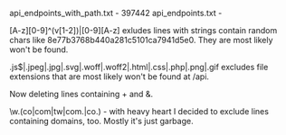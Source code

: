 api_endpoints_with_path.txt - 397442
api_endpoints.txt - 

[A-z][0-9]^(v[1-2])|[0-9][A-z] exludes lines with strings contain random chars like 8e77b3768b440a281c5101ca7941d5e0. They are most likely won't be found.

\.js$|\.jpeg|\.jpg|\.svg|\.woff|\.woff2|\.html|\.css|\.php|\.png|\.gif excludes file extensions that are most likely won't be found at /api.

Now deleting lines containing + and &.

\w\.(co|com|tw|com\.|co\.) - with heavy heart I decided to exclude lines containing domains, too. Mostly it's just garbage.
